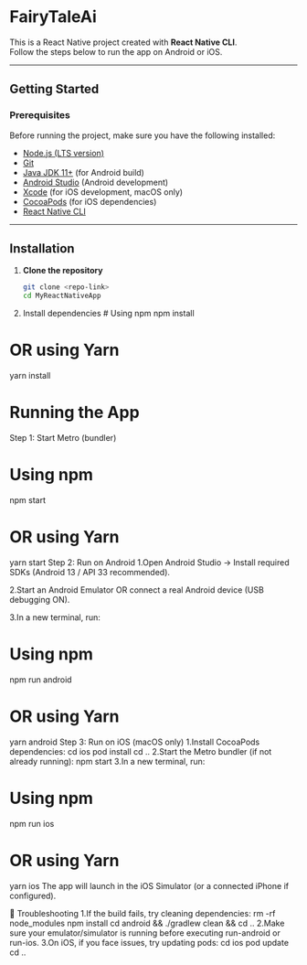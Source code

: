 # FairyTaleAi

This is a React Native project created with **React Native CLI**.  
Follow the steps below to run the app on Android or iOS.

---

## Getting Started

### Prerequisites

Before running the project, make sure you have the following installed:

- [Node.js (LTS version)](https://nodejs.org/)
- [Git](https://git-scm.com/)
- [Java JDK 11+](https://adoptium.net/) (for Android build)
- [Android Studio](https://developer.android.com/studio) (Android development)
- [Xcode](https://developer.apple.com/xcode/) (for iOS development, macOS only)
- [CocoaPods](https://cocoapods.org/) (for iOS dependencies)
- [React Native CLI](https://reactnative.dev/docs/environment-setup)

---

## Installation

1. **Clone the repository**
   ```bash
   git clone <repo-link>
   cd MyReactNativeApp
   ```
2. Install dependencies # Using npm
   npm install

# OR using Yarn

yarn install

# Running the App

Step 1: Start Metro (bundler)

# Using npm

npm start

# OR using Yarn

yarn start
Step 2: Run on Android
1.Open Android Studio → Install required SDKs (Android 13 / API 33 recommended).

2.Start an Android Emulator OR connect a real Android device (USB debugging ON).

3.In a new terminal, run:

# Using npm

npm run android

# OR using Yarn

yarn android
Step 3: Run on iOS (macOS only)
1.Install CocoaPods dependencies:
cd ios
pod install
cd ..
2.Start the Metro bundler (if not already running):
npm start
3.In a new terminal, run:

# Using npm

npm run ios

# OR using Yarn

yarn ios
The app will launch in the iOS Simulator (or a connected iPhone if configured).

🔧 Troubleshooting
1.If the build fails, try cleaning dependencies:
rm -rf node_modules
npm install
cd android && ./gradlew clean && cd ..
2.Make sure your emulator/simulator is running before executing run-android or run-ios.
3.On iOS, if you face issues, try updating pods:
cd ios
pod update
cd ..
